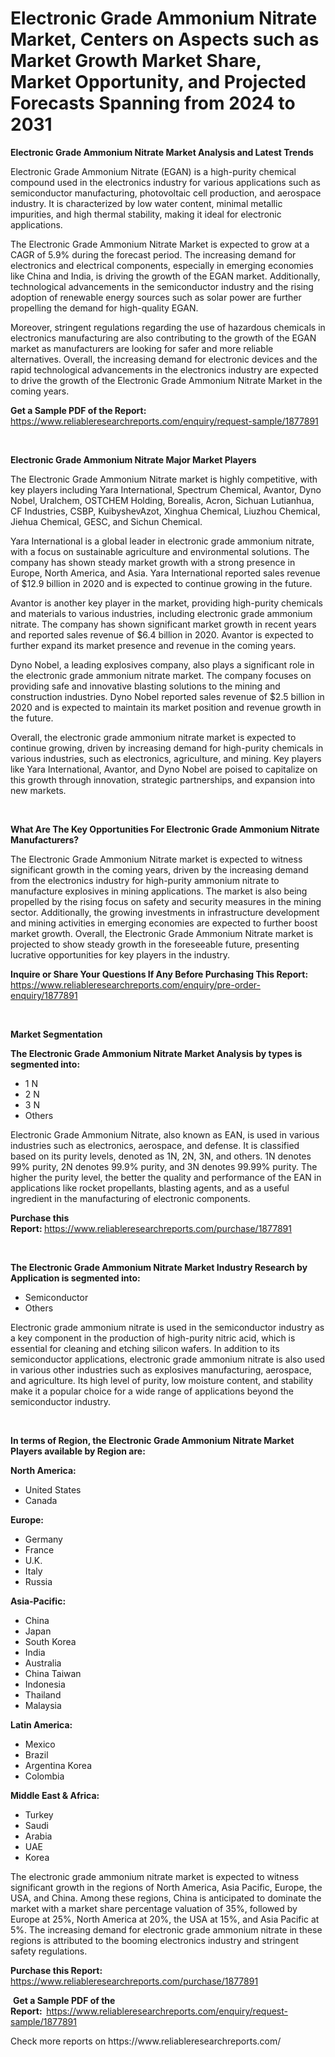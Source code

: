 <p><h1>Electronic Grade Ammonium Nitrate Market, Centers on Aspects such as Market Growth Market Share, Market Opportunity, and Projected Forecasts Spanning from 2024 to 2031</h1></p><p><strong>Electronic Grade Ammonium Nitrate Market Analysis and Latest Trends</strong></p>
<p><p>Electronic Grade Ammonium Nitrate (EGAN) is a high-purity chemical compound used in the electronics industry for various applications such as semiconductor manufacturing, photovoltaic cell production, and aerospace industry. It is characterized by low water content, minimal metallic impurities, and high thermal stability, making it ideal for electronic applications.</p><p>The Electronic Grade Ammonium Nitrate Market is expected to grow at a CAGR of 5.9% during the forecast period. The increasing demand for electronics and electrical components, especially in emerging economies like China and India, is driving the growth of the EGAN market. Additionally, technological advancements in the semiconductor industry and the rising adoption of renewable energy sources such as solar power are further propelling the demand for high-quality EGAN.</p><p>Moreover, stringent regulations regarding the use of hazardous chemicals in electronics manufacturing are also contributing to the growth of the EGAN market as manufacturers are looking for safer and more reliable alternatives. Overall, the increasing demand for electronic devices and the rapid technological advancements in the electronics industry are expected to drive the growth of the Electronic Grade Ammonium Nitrate Market in the coming years.</p></p>
<p><strong>Get a Sample PDF of the Report:&nbsp;</strong> <a href="https://www.reliableresearchreports.com/enquiry/request-sample/1877891">https://www.reliableresearchreports.com/enquiry/request-sample/1877891</a></p>
<p>&nbsp;</p>
<p><strong>Electronic Grade Ammonium Nitrate Major Market Players</strong></p>
<p><p>The Electronic Grade Ammonium Nitrate market is highly competitive, with key players including Yara International, Spectrum Chemical, Avantor, Dyno Nobel, Uralchem, OSTCHEM Holding, Borealis, Acron, Sichuan Lutianhua, CF Industries, CSBP, KuibyshevAzot, Xinghua Chemical, Liuzhou Chemical, Jiehua Chemical, GESC, and Sichun Chemical.</p><p>Yara International is a global leader in electronic grade ammonium nitrate, with a focus on sustainable agriculture and environmental solutions. The company has shown steady market growth with a strong presence in Europe, North America, and Asia. Yara International reported sales revenue of $12.9 billion in 2020 and is expected to continue growing in the future.</p><p>Avantor is another key player in the market, providing high-purity chemicals and materials to various industries, including electronic grade ammonium nitrate. The company has shown significant market growth in recent years and reported sales revenue of $6.4 billion in 2020. Avantor is expected to further expand its market presence and revenue in the coming years.</p><p>Dyno Nobel, a leading explosives company, also plays a significant role in the electronic grade ammonium nitrate market. The company focuses on providing safe and innovative blasting solutions to the mining and construction industries. Dyno Nobel reported sales revenue of $2.5 billion in 2020 and is expected to maintain its market position and revenue growth in the future.</p><p>Overall, the electronic grade ammonium nitrate market is expected to continue growing, driven by increasing demand for high-purity chemicals in various industries, such as electronics, agriculture, and mining. Key players like Yara International, Avantor, and Dyno Nobel are poised to capitalize on this growth through innovation, strategic partnerships, and expansion into new markets.</p></p>
<p>&nbsp;</p>
<p><strong>What Are The Key Opportunities For Electronic Grade Ammonium Nitrate Manufacturers?</strong></p>
<p><p>The Electronic Grade Ammonium Nitrate market is expected to witness significant growth in the coming years, driven by the increasing demand from the electronics industry for high-purity ammonium nitrate to manufacture explosives in mining applications. The market is also being propelled by the rising focus on safety and security measures in the mining sector. Additionally, the growing investments in infrastructure development and mining activities in emerging economies are expected to further boost market growth. Overall, the Electronic Grade Ammonium Nitrate market is projected to show steady growth in the foreseeable future, presenting lucrative opportunities for key players in the industry.</p></p>
<p><strong>Inquire or Share Your Questions If Any Before Purchasing This Report:</strong> <a href="https://www.reliableresearchreports.com/enquiry/pre-order-enquiry/1877891">https://www.reliableresearchreports.com/enquiry/pre-order-enquiry/1877891</a></p>
<p>&nbsp;</p>
<p><strong>Market Segmentation</strong></p>
<p><strong>The Electronic Grade Ammonium Nitrate Market Analysis by types is segmented into:</strong></p>
<p><ul><li>1 N</li><li>2 N</li><li>3 N</li><li>Others</li></ul></p>
<p><p>Electronic Grade Ammonium Nitrate, also known as EAN, is used in various industries such as electronics, aerospace, and defense. It is classified based on its purity levels, denoted as 1N, 2N, 3N, and others. 1N denotes 99% purity, 2N denotes 99.9% purity, and 3N denotes 99.99% purity. The higher the purity level, the better the quality and performance of the EAN in applications like rocket propellants, blasting agents, and as a useful ingredient in the manufacturing of electronic components.</p></p>
<p><strong>Purchase this Report:&nbsp;</strong><a href="https://www.reliableresearchreports.com/purchase/1877891">https://www.reliableresearchreports.com/purchase/1877891</a></p>
<p>&nbsp;</p>
<p><strong>The Electronic Grade Ammonium Nitrate Market Industry Research by Application is segmented into:</strong></p>
<p><ul><li>Semiconductor</li><li>Others</li></ul></p>
<p><p>Electronic grade ammonium nitrate is used in the semiconductor industry as a key component in the production of high-purity nitric acid, which is essential for cleaning and etching silicon wafers. In addition to its semiconductor applications, electronic grade ammonium nitrate is also used in various other industries such as explosives manufacturing, aerospace, and agriculture. Its high level of purity, low moisture content, and stability make it a popular choice for a wide range of applications beyond the semiconductor industry.</p></p>
<p>&nbsp;</p>
<p><strong>In terms of Region, the Electronic Grade Ammonium Nitrate Market Players available by Region are:</strong></p>
<p>
    <p> <strong> North America: </strong>
        <ul>
            <li>United States</li>
            <li>Canada</li>
        </ul>
        </p> 
    <p> <strong> Europe: </strong>
        <ul>
            <li>Germany</li>
            <li>France</li>
            <li>U.K.</li>
            <li>Italy</li>
            <li>Russia</li>
        </ul>
        </p> 
    <p> <strong> Asia-Pacific: </strong>
        <ul>
            <li>China</li>
            <li>Japan</li>
            <li>South Korea</li>
            <li>India</li>
            <li>Australia</li>
            <li>China Taiwan</li>
            <li>Indonesia</li>
            <li>Thailand</li>
            <li>Malaysia</li>
        </ul>
        </p> 
    <p> <strong> Latin America: </strong>
        <ul>
            <li>Mexico</li>
            <li>Brazil</li>
            <li>Argentina Korea</li>
            <li>Colombia</li>
        </ul>
        </p> 
    <p> <strong> Middle East & Africa: </strong>
        <ul>
            <li>Turkey</li>
            <li>Saudi</li>
            <li>Arabia</li>
            <li>UAE</li>
            <li>Korea</li>
        </ul>
    </p>
    </p>
<p><p>The electronic grade ammonium nitrate market is expected to witness significant growth in the regions of North America, Asia Pacific, Europe, the USA, and China. Among these regions, China is anticipated to dominate the market with a market share percentage valuation of 35%, followed by Europe at 25%, North America at 20%, the USA at 15%, and Asia Pacific at 5%. The increasing demand for electronic grade ammonium nitrate in these regions is attributed to the booming electronics industry and stringent safety regulations.</p></p>
<p><strong>Purchase this Report: </strong><a href="https://www.reliableresearchreports.com/purchase/1877891">https://www.reliableresearchreports.com/purchase/1877891</a></p>
<p>&nbsp;<strong>Get a Sample PDF of the Report:&nbsp;&nbsp;</strong><a href="https://www.reliableresearchreports.com/enquiry/request-sample/1877891">https://www.reliableresearchreports.com/enquiry/request-sample/1877891</a></p>
<p><strong></strong></p>
<p>Check more reports on https://www.reliableresearchreports.com/</p>